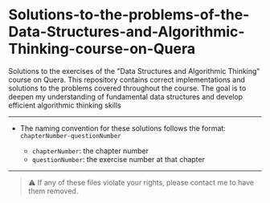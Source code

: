 # Solutions-to-the-problems-of-the-Data-Structures-and-Algorithmic-Thinking-course-on-Quera
Solutions to the exercises of the "Data Structures and Algorithmic Thinking" course on Quera. This repository contains correct implementations and solutions to the problems covered throughout the course. The goal is to deepen my understanding of fundamental data structures and develop efficient algorithmic thinking skills

---

* The naming convention for these solutions follows the format:
     `chapterNumber-questionNumber`

     * `chapterNumber`: the chapter number 
     * `questionNumber`: the exercise number at that chapter

---

> ⚠️ If any of these files violate your rights, please contact me to have them removed.

